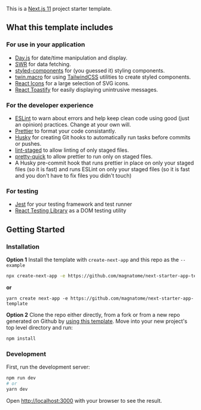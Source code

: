 This is a [Next.js 11](https://nextjs.org/blog/next-11) project starter template.

## What this template includes

### For use in your application

- [Day.js](https://day.js.org) for date/time manipulation and display.
- [SWR](https://swr.vercel.app) for data fetching.
- [styled-components](https://styled-components.com) for (you guessed it) styling components.
- [twin.macro](https://github.com/ben-rogerson/twin.macro) for using [TailwindCSS](https://tailwindcss.com/) utilities to create styled components.
- [React Icons](https://react-icons.github.io/react-icons) for a large selection of SVG icons.
- [React Toastify](https://fkhadra.github.io/react-toastify/introduction) for easily displaying unintrusive messages.

### For the developer experience

- [ESLint](https://eslint.org/) to warn about errors and help keep clean code using good (just an opinion) practices. Change at your own will.
- [Prettier](https://prettier.io) to format your code consistantly.
- [Husky](https://typicode.github.io/husky/#/) for creating Git hooks to automatically run tasks before commits or pushes.
- [lint-staged](https://github.com/okonet/lint-staged) to allow linting of only staged files.
- [pretty-quick](https://github.com/azz/pretty-quick) to allow prettier to run only on staged files.
- A Husky pre-commit hook that runs prettier in place on only your staged files (so it is fast) and runs ESLint on only your staged files (so it is fast and you don't have to fix files you didn't touch)

### For testing

- [Jest](https://jestjs.io/) for your testing framework and test runner
- [React Testing Library](https://testing-library.com/docs/react-testing-library/intro/) as a DOM testing utility

## Getting Started

### Installation

**Option 1**
Install the template with `create-next-app` and this repo as the `--example`

```bash
npx create-next-app -e https://github.com/magnatome/next-starter-app-template
```

**or**

```
yarn create next-app -e https://github.com/magnatome/next-starter-app-template
```

**Option 2**
Clone the repo either directly, from a fork or from a new repo generated on
Github by [using this template](https://github.com/magnatome/next-starter-app-template/generate).
Move into your new project's top level directory and run:

```bash
npm install
```

### Development

First, run the development server:

```bash
npm run dev
# or
yarn dev
```

Open [http://localhost:3000](http://localhost:3000) with your browser to see the result.
